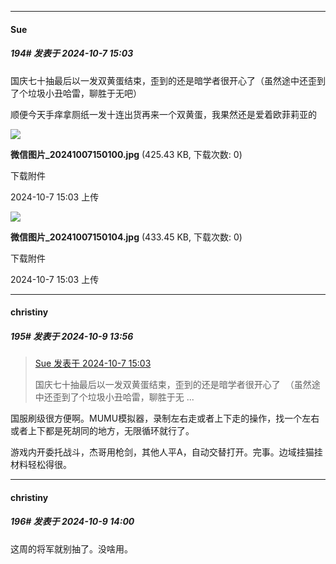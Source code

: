 ﻿
*****

####  Sue  
##### 194#       发表于 2024-10-7 15:03

国庆七十抽最后以一发双黄蛋结束，歪到的还是暗学者很开心了（虽然途中还歪到了个垃圾小丑哈雷，聊胜于无吧）

顺便今天手痒拿厕纸一发十连出货再来一个双黄蛋，我果然还是爱着欧菲莉亚的

<img src="https://img.saraba1st.com/forum/202410/07/150338ov0mgze9ztbvt3i8.jpg" referrerpolicy="no-referrer">

<strong>微信图片_20241007150100.jpg</strong> (425.43 KB, 下载次数: 0)

下载附件

2024-10-7 15:03 上传

<img src="https://img.saraba1st.com/forum/202410/07/150338g3663lghw9630il3.jpg" referrerpolicy="no-referrer">

<strong>微信图片_20241007150104.jpg</strong> (433.45 KB, 下载次数: 0)

下载附件

2024-10-7 15:03 上传


*****

####  christiny  
##### 195#       发表于 2024-10-9 13:56

<blockquote><a href="httphttps://bbs.saraba1st.com/2b/forum.php?mod=redirect&amp;goto=findpost&amp;pid=66392094&amp;ptid=2175349" target="_blank">Sue 发表于 2024-10-7 15:03</a>

国庆七十抽最后以一发双黄蛋结束，歪到的还是暗学者很开心了  （虽然途中还歪到了个垃圾小丑哈雷，聊胜于无 ...</blockquote>
国服刷级很方便啊。MUMU模拟器，录制左右走或者上下走的操作，找一个左右或者上下都是死胡同的地方，无限循环就行了。

游戏内开委托战斗，杰哥用枪剑，其他人平A，自动交替打开。完事。边域挂猫挂材料轻松得很。

*****

####  christiny  
##### 196#       发表于 2024-10-9 14:00

这周的将军就别抽了。没啥用。

